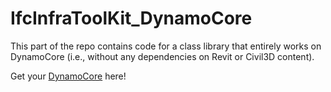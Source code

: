 # IfcInfraToolKit_DynamoCore

This part of the repo contains code for a class library that entirely works on DynamoCore (i.e., without any dependencies on Revit or Civil3D content). 

Get your [DynamoCore](https://dynamobuilds.com/) here!
